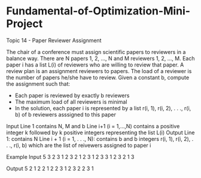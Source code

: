 # Fundamental-of-Optimization-Mini-Project
Topic 14 - Paper Reviewer Assignment

The chair of a conference must assign scientific papers to reviewers in a balance way. There are N papers 1, 2, …, N and M reviewers 1, 2, …, M. Each paper i has a list L(i) of reviewers who are willing to review that paper. A review plan is an assignment reviewers to papers. The load of a reviewer is the number of papers he/she have to review. Given a constant b, compute the assignment such that:
- Each paper is reviewed by exactly b reviewers
- The maximum load of all reviewers is minimal
- In the solution, each paper i is represented by a list r(i, 1), r(i, 2), . . ., r(i, b) of b reviewers asssigned to this paper

Input
Line 1 contains N, M and b
Line i+1 (i = 1,…,N) contains a positive integer k followed by k positive integers representing the list L(i)
Output
Line 1: contains N
Line i + 1 (i = 1, . . ., N): contains b and b integers r(i, 1), r(i, 2), . . ., r(i, b) which are the list of reivewers assigned to paper i

Example
Input
5 3 2
3 1 2 3 
2 1 2 
3 1 2 3 
3 1 2 3 
2 1 3

Output
5
2 1 2
2 1 2
2 3 1
2 3 2
2 3 1
